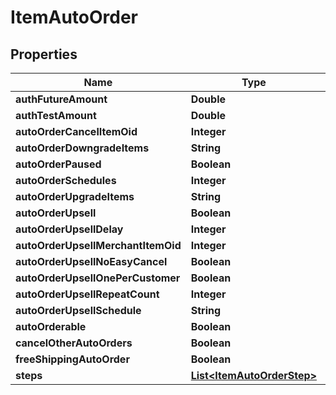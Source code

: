 
# ItemAutoOrder

## Properties
Name | Type | Description | Notes
------------ | ------------- | ------------- | -------------
**authFutureAmount** | **Double** |  |  [optional]
**authTestAmount** | **Double** |  |  [optional]
**autoOrderCancelItemOid** | **Integer** |  |  [optional]
**autoOrderDowngradeItems** | **String** |  |  [optional]
**autoOrderPaused** | **Boolean** |  |  [optional]
**autoOrderSchedules** | **Integer** |  |  [optional]
**autoOrderUpgradeItems** | **String** |  |  [optional]
**autoOrderUpsell** | **Boolean** |  |  [optional]
**autoOrderUpsellDelay** | **Integer** |  |  [optional]
**autoOrderUpsellMerchantItemOid** | **Integer** |  |  [optional]
**autoOrderUpsellNoEasyCancel** | **Boolean** |  |  [optional]
**autoOrderUpsellOnePerCustomer** | **Boolean** |  |  [optional]
**autoOrderUpsellRepeatCount** | **Integer** |  |  [optional]
**autoOrderUpsellSchedule** | **String** |  |  [optional]
**autoOrderable** | **Boolean** |  |  [optional]
**cancelOtherAutoOrders** | **Boolean** |  |  [optional]
**freeShippingAutoOrder** | **Boolean** |  |  [optional]
**steps** | [**List&lt;ItemAutoOrderStep&gt;**](ItemAutoOrderStep.md) |  |  [optional]



